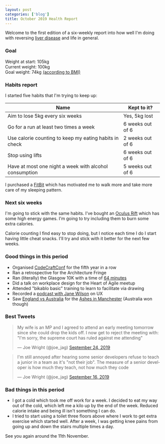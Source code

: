 ```yaml
---
layout: post
categories: ['blog']
title: October 2019 Health Report
---
```


Welcome to the first edition of a six-weekly report into how well I'm doing with reversing [liver disease](/2019/liver-disease) and life in general.

### Goal

Weight at start: 105kg
<br/>Current weight: 100kg
<br/>Goal weight: 74kg [(according to BMI)](https://www.nhs.uk/live-well/healthy-weight/bmi-calculator/)

### Habits report

I started five habits that I'm trying to keep up:

| Name                                                   | Kept to it?      |
| ------------------------------------------------------ | ---------------- |
| Aim to lose 5kg every six weeks                        | Yes, 5kg lost    |
| Go for a run at least two times a week                 | 6 weeks out of 6 |
| Use calorie counting to keep my eating habits in check | 2 weeks out of 6 |
| Stop using lifts                                       | 6 weeks out of 6 |
| Have at most one night a week with alcohol consumption | 5 weeks out of 6 |

I purchased a [FitBit](https://www.amazon.co.uk/dp/B07G18N2YY/ref=pe_3187911_185740111_TE_item) which has motivated me to walk more and take more care of my sleeping pattern.

### Next six weeks

I'm going to stick with the same habits. I've bought an [Oculus Rift](https://www.amazon.co.uk/dp/B07PTMKYS7/ref=pe_3187911_185740111_TE_item) which has some high energy games. I'm going to try including them to burn some extra calories.

Calorie counting I find easy to stop doing, but I notice each time I do I start having little cheat snacks. I'll try and stick with it better for the next few weeks.

### Good things in this period

- Organised [CodeCraftConf](https://conf.codecraftuk.org/) for the fifth year in a row
- Ran a retrospective for the Architecture Fringe
- Ran (literally) the Glasgow 10K with a time of [64 minutes](https://www.greatscottishrun.com/results/?r=643&bib=15719)
- Did a talk on workplace design for the Heart of Agile meetup
- Attended "bikablo basic" training to learn to facilitate via drawing
- Recorded a [podcast with Jane Wilson](https://www.spreaker.com/user/codecraft/codecraftcast-ux) on UX
- Saw [England vs Australia](https://www.bbc.co.uk/sport/cricket/scorecard/ECKO44041) for the [Ashes in Manchester](https://www.bbc.co.uk/sport/cricket/49627514) (Australia won though)

### Best Tweets

<blockquote class="twitter-tweet"><p lang="en" dir="ltr">My wife is an MP and I agreed to attend an early meeting tomorrow since she could drop the kids off. I now get to reject the meeting with: &quot;I&#39;m sorry, the supreme court has ruled against me attending&quot;</p>&mdash; Joe Wright (@joe_jag) <a href="https://twitter.com/joe_jag/status/1176559433104670721?ref_src=twsrc%5Etfw">September 24, 2019</a></blockquote> <script async src="https://platform.twitter.com/widgets.js" charset="utf-8"></script>

<blockquote class="twitter-tweet"><p lang="en" dir="ltr">I&#39;m still annoyed after hearing some senior developers refuse to teach a junior in a team as it&#39;s &quot;not their job&quot;. The measure of a senior developer is how much they teach, not how much they code</p>&mdash; Joe Wright (@joe_jag) <a href="https://twitter.com/joe_jag/status/1173586958318276608?ref_src=twsrc%5Etfw">September 16, 2019</a></blockquote> <script async src="https://platform.twitter.com/widgets.js" charset="utf-8"></script>

### Bad things in this period

- I got a cold which took me off work for a week. I decided to eat my way out of the cold, which left me a kilo up by the end of the week. Reduced calorie intake and being ill isn't something I can do.
- I tried to start using a toilet three floors above where I work to get extra exercise which started well. After a week, I was getting knee pains from going up and down the stairs multiple times a day.

See you again around the 11th November.
